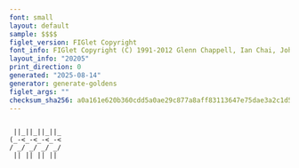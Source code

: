```yaml
---
font: small
layout: default
sample: $$$$
figlet_version: FIGlet Copyright
font_info: FIGlet Copyright (C) 1991-2012 Glenn Chappell, Ian Chai, John Cowan,
layout_info: "20205"
print_direction: 0
generated: "2025-08-14"
generator: generate-goldens
figlet_args: ""
checksum_sha256: a0a161e620b360cdd5a0ae29c877a8aff83113647e75dae3a2c1d5b8333fb502
---
```


```text
             
 ||_||_||_||_
(_-<_-<_-<_-<
/ _/ _/ _/ _/
 || || || || 
```
